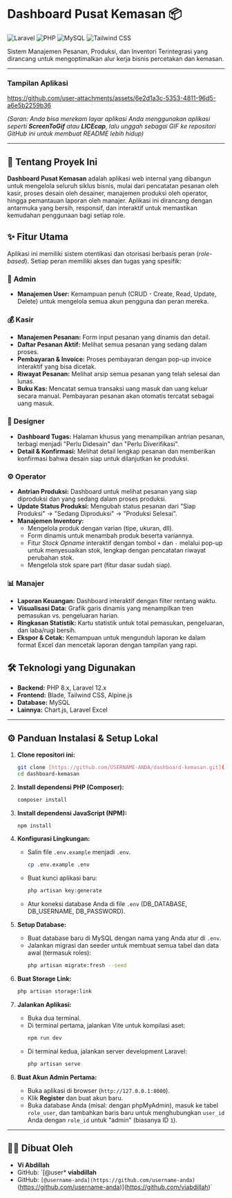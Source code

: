 #  Dashboard Pusat Kemasan 📦

![Laravel](https://img.shields.io/badge/Laravel-12.x-FF2D20?style=for-the-badge&logo=laravel)
![PHP](https://img.shields.io/badge/PHP-8.4-777BB4?style=for-the-badge&logo=php)
![MySQL](https://img.shields.io/badge/MySQL-8.0-4479A1?style=for-the-badge&logo=mysql)
![Tailwind CSS](https://img.shields.io/badge/Tailwind_CSS-3.x-38B2AC?style=for-the-badge&logo=tailwind-css)

Sistem Manajemen Pesanan, Produksi, dan Inventori Terintegrasi yang dirancang untuk mengoptimalkan alur kerja bisnis percetakan dan kemasan.

---

### Tampilan Aplikasi

https://github.com/user-attachments/assets/6e2d1a3c-5353-4811-96d5-a6e5b2259b36



*(Saran: Anda bisa merekam layar aplikasi Anda menggunakan aplikasi seperti **ScreenToGif** atau **LICEcap**, lalu unggah sebagai GIF ke repositori GitHub ini untuk membuat README lebih hidup)*

---

## 🚀 Tentang Proyek Ini

**Dashboard Pusat Kemasan** adalah aplikasi web internal yang dibangun untuk mengelola seluruh siklus bisnis, mulai dari pencatatan pesanan oleh kasir, proses desain oleh desainer, manajemen produksi oleh operator, hingga pemantauan laporan oleh manajer. Aplikasi ini dirancang dengan antarmuka yang bersih, responsif, dan interaktif untuk memastikan kemudahan penggunaan bagi setiap role.

## ✨ Fitur Utama

Aplikasi ini memiliki sistem otentikasi dan otorisasi berbasis peran (*role-based*). Setiap peran memiliki akses dan tugas yang spesifik:

### 👤 **Admin**
- **Manajemen User:** Kemampuan penuh (CRUD - Create, Read, Update, Delete) untuk mengelola semua akun pengguna dan peran mereka.

### 💰 **Kasir**
- **Manajemen Pesanan:** Form input pesanan yang dinamis dan detail.
- **Daftar Pesanan Aktif:** Melihat semua pesanan yang sedang dalam proses.
- **Pembayaran & Invoice:** Proses pembayaran dengan pop-up invoice interaktif yang bisa dicetak.
- **Riwayat Pesanan:** Melihat arsip semua pesanan yang telah selesai dan lunas.
- **Buku Kas:** Mencatat semua transaksi uang masuk dan uang keluar secara manual. Pembayaran pesanan akan otomatis tercatat sebagai uang masuk.

### 🎨 **Designer**
- **Dashboard Tugas:** Halaman khusus yang menampilkan antrian pesanan, terbagi menjadi "Perlu Didesain" dan "Perlu Diverifikasi".
- **Detail & Konfirmasi:** Melihat detail lengkap pesanan dan memberikan konfirmasi bahwa desain siap untuk dilanjutkan ke produksi.

### ⚙️ **Operator**
- **Antrian Produksi:** Dashboard untuk melihat pesanan yang siap diproduksi dan yang sedang dalam proses produksi.
- **Update Status Produksi:** Mengubah status pesanan dari "Siap Produksi" -> "Sedang Diproduksi" -> "Produksi Selesai".
- **Manajemen Inventory:**
  - Mengelola produk dengan varian (tipe, ukuran, dll).
  - Form dinamis untuk menambah produk beserta variannya.
  - Fitur *Stock Opname* interaktif dengan tombol `+` dan `-` melalui pop-up untuk menyesuaikan stok, lengkap dengan pencatatan riwayat perubahan stok.
  - Mengelola stok spare part (fitur dasar sudah siap).

### 📊 **Manajer**
- **Laporan Keuangan:** Dashboard interaktif dengan filter rentang waktu.
- **Visualisasi Data:** Grafik garis dinamis yang menampilkan tren pemasukan vs. pengeluaran harian.
- **Ringkasan Statistik:** Kartu statistik untuk total pemasukan, pengeluaran, dan laba/rugi bersih.
- **Ekspor & Cetak:** Kemampuan untuk mengunduh laporan ke dalam format Excel dan mencetak laporan dengan tampilan yang rapi.

## 🛠️ Teknologi yang Digunakan

- **Backend:** PHP 8.x, Laravel 12.x
- **Frontend:** Blade, Tailwind CSS, Alpine.js
- **Database:** MySQL
- **Lainnya:** Chart.js, Laravel Excel

---

## ⚙️ Panduan Instalasi & Setup Lokal

1.  **Clone repositori ini:**
    ```bash
    git clone [https://github.com/USERNAME-ANDA/dashboard-kemasan.git](https://github.com/USERNAME-ANDA/dashboard-kemasan.git)
    cd dashboard-kemasan
    ```

2.  **Install dependensi PHP (Composer):**
    ```bash
    composer install
    ```

3.  **Install dependensi JavaScript (NPM):**
    ```bash
    npm install
    ```

4.  **Konfigurasi Lingkungan:**
    - Salin file `.env.example` menjadi `.env`.
      ```bash
      cp .env.example .env
      ```
    - Buat kunci aplikasi baru:
      ```bash
      php artisan key:generate
      ```
    - Atur koneksi database Anda di file `.env` (DB_DATABASE, DB_USERNAME, DB_PASSWORD).

5.  **Setup Database:**
    - Buat database baru di MySQL dengan nama yang Anda atur di `.env`.
    - Jalankan migrasi dan seeder untuk membuat semua tabel dan data awal (termasuk roles):
      ```bash
      php artisan migrate:fresh --seed
      ```

6.  **Buat Storage Link:**
    ```bash
    php artisan storage:link
    ```

7.  **Jalankan Aplikasi:**
    - Buka dua terminal.
    - Di terminal pertama, jalankan Vite untuk kompilasi aset:
      ```bash
      npm run dev
      ```
    - Di terminal kedua, jalankan server development Laravel:
      ```bash
      php artisan serve
      ```

8.  **Buat Akun Admin Pertama:**
    - Buka aplikasi di browser (`http://127.0.0.1:8000`).
    - Klik **Register** dan buat akun baru.
    - Buka database Anda (misal: dengan phpMyAdmin), masuk ke tabel `role_user`, dan tambahkan baris baru untuk menghubungkan `user_id` Anda dengan `role_id` untuk "admin" (biasanya ID `1`).

---

## 👨‍💻 Dibuat Oleh

* **Vi Abdillah**
* GitHub: `[@user* **viabdillah**
* GitHub: `[@username-anda](https://github.com/username-anda)`(https://github.com/username-anda)](https://github.com/viabdillah)`
